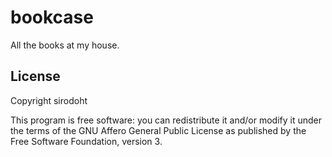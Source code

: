 # bookcase

All the books at my house.

## License

Copyright sirodoht

This program is free software: you can redistribute it and/or modify it under
the terms of the GNU Affero General Public License as published by the Free
Software Foundation, version 3.

